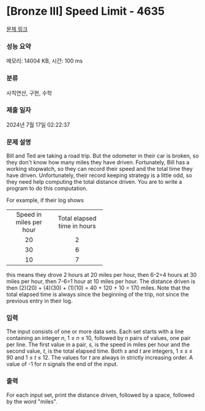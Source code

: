 # [Bronze III] Speed Limit - 4635 

[문제 링크](https://www.acmicpc.net/problem/4635) 

### 성능 요약

메모리: 14004 KB, 시간: 100 ms

### 분류

사칙연산, 구현, 수학

### 제출 일자

2024년 7월 17일 02:22:37

### 문제 설명

<p>Bill and Ted are taking a road trip. But the odometer in their car is broken, so they don't know how many miles they have driven. Fortunately, Bill has a working stopwatch, so they can record their speed and the total time they have driven. Unfortunately, their record keeping strategy is a little odd, so they need help computing the total distance driven. You are to write a program to do this computation.</p>

<p>For example, if their log shows</p>

<table class="table table-bordered" style="width:50%">
	<tbody>
		<tr>
			<td style="text-align:center">Speed in miles per hour</td>
			<td style="text-align:center">Total elapsed time in hours</td>
		</tr>
		<tr>
			<td style="text-align:center">20</td>
			<td style="text-align:center">2</td>
		</tr>
		<tr>
			<td style="text-align:center">30</td>
			<td style="text-align:center">6</td>
		</tr>
		<tr>
			<td style="text-align:center">10</td>
			<td style="text-align:center">7</td>
		</tr>
	</tbody>
</table>

<p>this means they drove 2 hours at 20 miles per hour, then 6-2=4 hours at 30 miles per hour, then 7-6=1 hour at 10 miles per hour. The distance driven is then (2)(20) + (4)(30) + (1)(10) = 40 + 120 + 10 = 170 miles. Note that the total elapsed time is always since the beginning of the trip, not since the previous entry in their log.</p>

### 입력 

 <p>The input consists of one or more data sets. Each set starts with a line containing an integer <em>n</em>, 1 ≤ <em>n</em> ≤ 10,  followed by <em>n</em> pairs of values, one pair per line. The first value in a pair, <em>s,</em> is the speed in miles per hour and the second value, <em>t</em>, is the total elapsed time. Both <em>s</em> and <em>t</em> are integers, 1 ≤<em> s</em> ≤ 90 and 1 ≤<em> t</em> ≤ 12.  The values for <em>t </em>are always in strictly increasing order. A value of -1 for <em>n</em> signals the end of the input.</p>

### 출력 

 <p>For each input set, print the distance driven, followed by a space, followed by the word "miles". </p>

